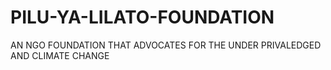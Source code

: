 # PILU-YA-LILATO-FOUNDATION
AN NGO FOUNDATION THAT ADVOCATES FOR THE UNDER PRIVALEDGED AND CLIMATE CHANGE
